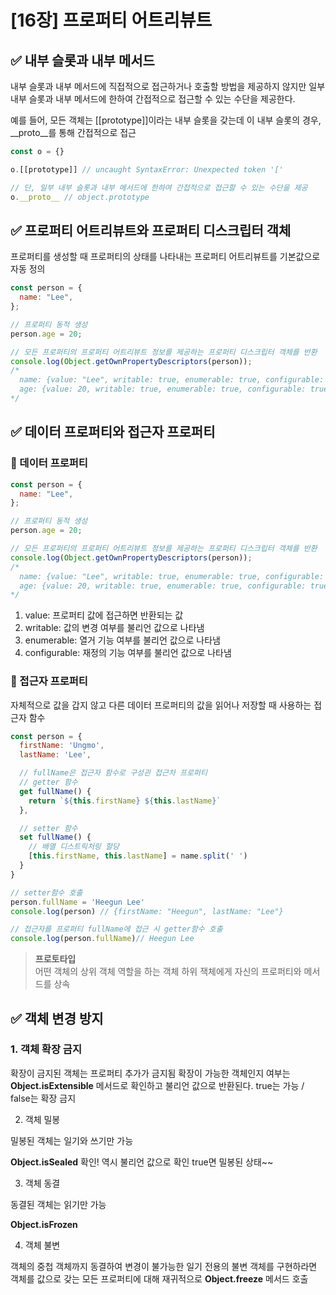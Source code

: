 # [16장] 프로퍼티 어트리뷰트

## ✅ 내부 슬롯과 내부 메서드

내부 슬롯과 내부 메서드에 직접적으로 접근하거나 호출할 방법을 제공하지 않지만 일부 내부 슬롯과 내부 메서드에 한하여 간접적으로 접근할 수 있는 수단을 제공한다.

예를 들어, 모든 객체는 \[[prototype]]이라는 내부 슬롯을 갖는데 이 내부 슬롯의 경우, \_\_proto\_\_를 통해 간접적으로 접근

```jsx
const o = {}

o.[[prototype]] // uncaught SyntaxError: Unexpected token '['

// 단, 일부 내부 슬롯과 내부 메서드에 한하여 간접적으로 접근할 수 있는 수단을 제공
o.__proto__ // object.prototype
```

## ✅ 프로퍼티 어트리뷰트와 프로퍼티 디스크립터 객체

프로퍼티를 생성할 때 프로퍼티의 상태를 나타내는 프로퍼티 어트리뷰트를 기본값으로 자동 정의

```jsx
const person = {
  name: "Lee",
};

// 프로퍼티 동적 생성
person.age = 20;

// 모든 프로퍼티의 프로퍼티 어트리뷰트 정보를 제공하는 프로퍼티 디스크립터 객체를 반환
console.log(Object.getOwnPropertyDescriptors(person));
/*
  name: {value: "Lee", writable: true, enumerable: true, configurable: true},
  age: {value: 20, writable: true, enumerable: true, configurable: true}
*/
```

## ✅ 데이터 프로퍼티와 접근자 프로퍼티

### 📍 데이터 프로퍼티

```jsx
const person = {
  name: "Lee",
};

// 프로퍼티 동적 생성
person.age = 20;

// 모든 프로퍼티의 프로퍼티 어트리뷰트 정보를 제공하는 프로퍼티 디스크립터 객체를 반환
console.log(Object.getOwnPropertyDescriptors(person));
/*
  name: {value: "Lee", writable: true, enumerable: true, configurable: true},
  age: {value: 20, writable: true, enumerable: true, configurable: true}
*/
```

1. value: 프로퍼티 값에 접근하면 반환되는 값
2. writable: 값의 변경 여부를 불리언 값으로 나타냄
3. enumerable: 열거 기능 여부를 불리언 값으로 나타냄
4. configurable: 재정의 기능 여부를 불리언 값으로 나타냄

### 📍 접근자 프로퍼티

자체적으로 값을 갑지 않고 다른 데이터 프로퍼티의 값을 읽어나 저장할 때 사용하는 접근자 함수

```jsx
const person = {
  firstName: 'Ungmo',
  lastName: 'Lee',

  // fullName은 접근자 함수로 구성괸 접근차 프로퍼티
  // getter 함수
  get fullName() {
    return `${this.firstName} ${this.lastName}`
  },

  // setter 함수
  set fullName() {
    // 배열 디스트릭처링 할당
    [this.firstName, this.lastName] = name.split(' ')
  }
}

// setter함수 호출
person.fullName = 'Heegun Lee'
console.log(person) // {firstName: "Heegun", lastName: "Lee"}

// 접근자를 프로퍼티 fullName에 접근 시 getter함수 호출
console.log(person.fullName)// Heegun Lee
```

> **프로토타입** <br />
> 어떤 객체의 상위 객체 역할을 하는 객체
> 하위 잭체에게 자신의 프로퍼티와 메서드를 상속

## ✅ 객체 변경 방지

### 1. 객체 확장 금지

확장이 금지된 객체는 프로퍼티 추가가 금지됨
확장이 가능한 객체인지 여부는 **Object.isExtensible** 메서드로 확인하고 불리언 값으로 반환된다.
true는 가능 / false는 확장 금지

2. 객체 밀봉

밀봉된 객체는 일기와 쓰기만 가능

**Object.isSealed** 확인!
역시 불리언 값으로 확인
true면 밀봉된 상태~~

3. 객체 동결

동결된 객체는 읽기만 가능

**Object.isFrozen**

4. 객체 불변

객체의 중첩 객체까지 동결하여 변경이 불가능한 일기 전용의 불변 객체를 구현하라면 객체를 값으로 갖는 모든 프로퍼티에 대해 재귀적으로 **Object.freeze** 메서드 호출
